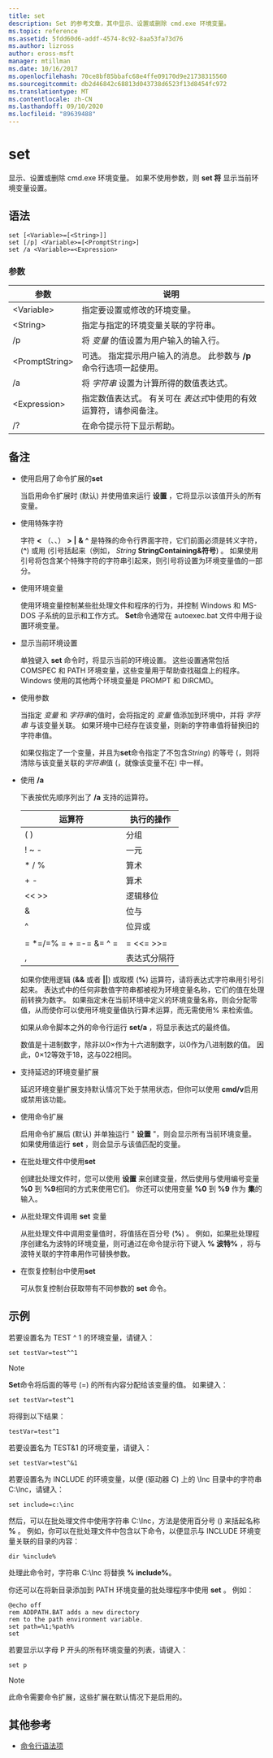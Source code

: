 ```yaml
---
title: set
description: Set 的参考文章，其中显示、设置或删除 cmd.exe 环境变量。
ms.topic: reference
ms.assetid: 5fdd60d6-addf-4574-8c92-8aa53fa73d76
ms.author: lizross
author: eross-msft
manager: mtillman
ms.date: 10/16/2017
ms.openlocfilehash: 70ce8bf85bbafc68e4ffe09170d9e21738315560
ms.sourcegitcommit: db2d46842c68813d043738d6523f13d8454fc972
ms.translationtype: MT
ms.contentlocale: zh-CN
ms.lasthandoff: 09/10/2020
ms.locfileid: "89639488"
---
```

# <a name="set"></a>set

显示、设置或删除 cmd.exe 环境变量。 如果不使用参数，则 **set 将** 显示当前环境变量设置。

## <a name="syntax"></a>语法

```
set [<Variable>=[<String>]]
set [/p] <Variable>=[<PromptString>]
set /a <Variable>=<Expression>
```

### <a name="parameters"></a>参数

|参数|说明|
|---------|-----------|
|\<Variable>|指定要设置或修改的环境变量。|
|\<String>|指定与指定的环境变量关联的字符串。|
|/p|将 *变量* 的值设置为用户输入的输入行。|
|\<PromptString>|可选。 指定提示用户输入的消息。 此参数与 **/p** 命令行选项一起使用。|
|/a|将 *字符串* 设置为计算所得的数值表达式。|
|\<Expression>|指定数值表达式。 有关可在 *表达式*中使用的有效运算符，请参阅备注。|
|/?|在命令提示符下显示帮助。|

## <a name="remarks"></a>备注

- 使用启用了命令扩展的**set**

  当启用命令扩展时 (默认) 并使用值来运行 **设置** ，它将显示以该值开头的所有变量。
- 使用特殊字符

  字符 **<** （、、） **>** **|** **&** **^** 是特殊的命令行界面字符，它们前面必须是转义字符， (**^**) 或用 (引号括起来（例如， *String* **StringContaining&符号**) 。 如果使用引号将包含某个特殊字符的字符串引起来，则引号将设置为环境变量值的一部分。
- 使用环境变量

  使用环境变量控制某些批处理文件和程序的行为，并控制 Windows 和 MS-DOS 子系统的显示和工作方式。 **Set**命令通常在 autoexec.bat 文件中用于设置环境变量。
- 显示当前环境设置

  单独键入 **set** 命令时，将显示当前的环境设置。 这些设置通常包括 COMSPEC 和 PATH 环境变量，这些变量用于帮助查找磁盘上的程序。 Windows 使用的其他两个环境变量是 PROMPT 和 DIRCMD。
- 使用参数

  当指定 *变量* 和 *字符串*的值时，会将指定的 *变量* 值添加到环境中，并将 *字符串* 与该变量关联。 如果环境中已经存在该变量，则新的字符串值将替换旧的字符串值。

  如果仅指定了一个变量，并且为**set**命令指定了不包含*String*) 的等号 (，则将清除与该变量关联的*字符串*值 (，就像该变量不在) 中一样。
- 使用 **/a**

  下表按优先顺序列出了 **/a** 支持的运算符。

  |        运算符         | 执行的操作  |
  |-------------------------|----------------------|
  |           ( )           |       分组       |
  |          ! ~ -          |        一元         |
  |         \* / %          |      算术      |
  |           + -           |      算术      |
  |          << >>          |    逻辑移位     |
  |            &            |     位与      |
  |            ^            | 位异或 |
  |                         |                      |
  | = \*=/=% = + =-= &= ^ = |      = <<= >>=       |
  |            ,            | 表达式分隔符 |

  如果你使用逻辑 (**&&** 或者 **||**) 或取模 (**%**) 运算符，请将表达式字符串用引号引起来。 表达式中的任何非数值字符串都被视为环境变量名称，它们的值在处理前转换为数字。 如果指定未在当前环境中定义的环境变量名称，则会分配零值，从而使你可以使用环境变量值执行算术运算，而无需使用% 来检索值。

  如果从命令脚本之外的命令行运行 **set/a** ，将显示表达式的最终值。

  数值是十进制数字，除非以0×作为十六进制数字，以0作为八进制数的值。 因此，0×12等效于18，这与022相同。
- 支持延迟的环境变量扩展

  延迟环境变量扩展支持默认情况下处于禁用状态，但你可以使用 **cmd/v**启用或禁用该功能。
- 使用命令扩展

  启用命令扩展后 (默认) 并单独运行 " **设置** "，则会显示所有当前环境变量。 如果使用值运行 **set** ，则会显示与该值匹配的变量。
- 在批处理文件中使用**set**

  创建批处理文件时，您可以使用 **设置** 来创建变量，然后使用与使用编号变量 **%0** 到 **%9**相同的方式来使用它们。 你还可以使用变量 **%0** 到 **%9** 作为 **集**的输入。
- 从批处理文件调用 **set** 变量

  从批处理文件中调用变量值时，将值括在百分号 (**%**) 。 例如，如果批处理程序创建名为波特的环境变量，则可通过在命令提示符下键入 **% 波特%** ，将与波特关联的字符串用作可替换参数。
- 在恢复控制台中使用**set**

  可从恢复控制台获取带有不同参数的 **set** 命令。

## <a name="examples"></a>示例

若要设置名为 TEST ^ 1 的环境变量，请键入：
```
set testVar=test^^1
```

> [!NOTE]
> **Set**命令将后面的等号 (=) 的所有内容分配给该变量的值。 如果键入：
> ```
> set testVar=test^1
> ```
> 将得到以下结果：
> ```
> testVar=test^1
> ```
> 若要设置名为 TEST&1 的环境变量，请键入：
> ```
> set testVar=test^&1
> ```
> 若要设置名为 INCLUDE 的环境变量，以便 (驱动器 C) 上的 \Inc 目录中的字符串 C:\Inc，请键入：
> ```
> set include=c:\inc
> ```
> 然后，可以在批处理文件中使用字符串 C:\Inc，方法是使用百分号 () 来括起名称 **%** 。 例如，你可以在批处理文件中包含以下命令，以便显示与 INCLUDE 环境变量关联的目录的内容：
> ```
> dir %include%
> ```
> 处理此命令时，字符串 C:\Inc 将替换 **% include%**。

你还可以在将新目录添加到 PATH 环境变量的批处理程序中使用 **set** 。 例如：
```
@echo off
rem ADDPATH.BAT adds a new directory
rem to the path environment variable.
set path=%1;%path%
set
```
若要显示以字母 P 开头的所有环境变量的列表，请键入：
```
set p
```

> [!NOTE]
> 此命令需要命令扩展，这些扩展在默认情况下是启用的。

## <a name="additional-references"></a>其他参考

- [命令行语法项](command-line-syntax-key.md)